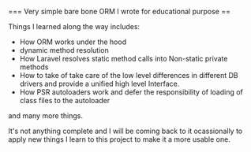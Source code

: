 === Very simple bare bone ORM I wrote for educational purpose ==


Things I learned along the way includes:

* How ORM works under the hood
* dynamic method resolution
* How Laravel resolves static method calls into Non-static private methods
* How to take of take care of the low level differences in different DB drivers and provide a unified high level Interface.
* How PSR autoloaders work and defer the responsibility of loading of class files to the autoloader

and many more things.

It's not anything complete and I will be coming back to it ocassionally to apply new things I learn to this project to make it a more usable one.